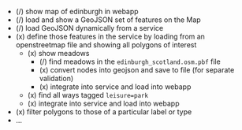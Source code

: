 - (/) show map of edinburgh in webapp
- (/) load and show a GeoJSON set of features on the Map
- (/) load GeoJSON dynamically from a service
- (x) define those features in the service by loading from an openstreetmap file and showing all polygons of interest
  - (x) show meadows
    - (/) find meadows in the `edinburgh_scotland.osm.pbf` file
    - (x) convert nodes into geojson and save to file (for separate validation)
    - (x) integrate into service and load into webapp
  - (x) find all ways tagged `leisure=park`
  - (x) integrate into service and load into webapp
- (x) filter polygons to those of a particular label or type
- ...
